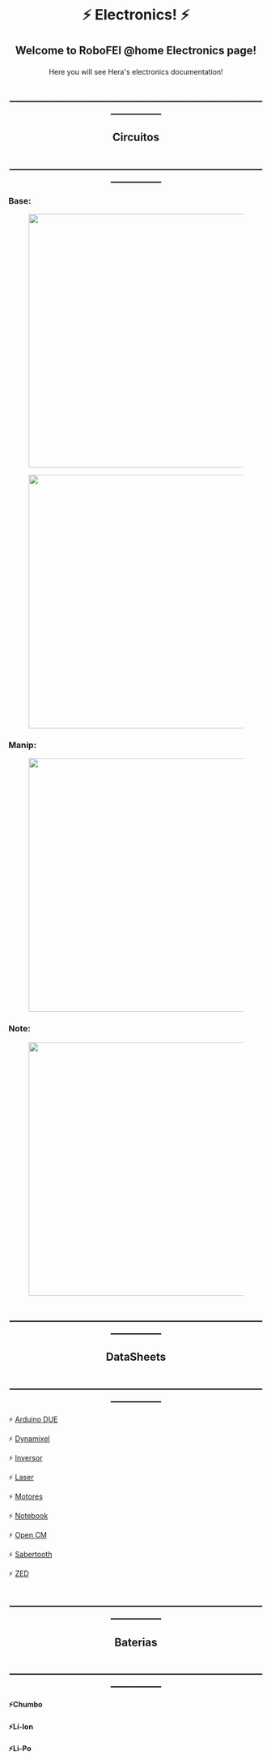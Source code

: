 # <p align="center"> ⚡ Electronics! ⚡ </p>

## <p align="center"> Welcome to RoboFEI @home Electronics page! </p>
  
<p align="center"> Here you will see Hera's electronics documentation! </p>





## <p align="center"> ____________________________________________________________ 
## <p align="center"> Circuitos  
## <p align="center"> ____________________________________________________________ 
  
  
### Base:
  
<figure align="center">
<img src="circuito base.jpeg" width="500">
</figure> </p>


<figure align="center">
<img src="circuito base real.jpeg" width="500">
</figure>  

### Manip:

<figure align="center">
<img src="circuito manip.jpeg" width="500">
</figure> 
  
  
### Note:
  
<figure align="center">
<img src="circuito note.jpeg" width="500">
</figure>  
  

## <p align="center"> ____________________________________________________________ 
## <p align="center"> DataSheets  
## <p align="center"> ____________________________________________________________ 

 ⚡ [Arduino DUE](https://docs.arduino.cc/hardware/due)
  
 ⚡ [Dynamixel](https://emanual.robotis.com/docs/en/dxl/x/xm540-w270/)
  
 ⚡ [Inversor](https://produto.mercadolivre.com.br/MLB-904620879-inversor-tenso-12v-110v-2000w-transformador-kp550-conversor-_JM?matt_tool=30024720&matt_word=&matt_source=google&matt_campaign_id=14302215585&matt_ad_group_id=134553713028&matt_match_type=&matt_network=g&matt_device=c&matt_creative=539425529719&matt_keyword=&matt_ad_position=&matt_ad_type=pla&matt_merchant_id=120581029&matt_product_id=MLB904620879&matt_product_partition_id=1800969656615&matt_target_id=pla-1800969656615&gclid=CjwKCAjwhJukBhBPEiwAniIcNbLEyk4AreD1DshLWubv4E2aCXNdK6QkrqFwaD8tOBRH33Gq3kgdvBoChVYQAvD_BwE)
  
 ⚡ [Laser](https://www.hokuyo-aut.jp/dl/Specifications_URG-04LX_1513063395.pdf)
  
 ⚡ [Motores]()
  
 ⚡ [Notebook](https://www.dell.com/support/manuals/pt-br/alienware-m15-r7-gaming-laptop/alienware-m15-r7-setup-and-specifications/battery?guid=guid-66a2d7e7-0347-4f0d-8ed1-bdeb01fb693f&lang=en-us)
  
 ⚡ [Open CM](https://emanual.robotis.com/docs/en/parts/controller/opencm485exp/)
  
 ⚡ [Sabertooth](https://www.dimensionengineering.com/datasheets/Sabertooth2x25.pdf)
  
 ⚡ [ZED](https://www.stereolabs.com/assets/datasheets/zed-2i-datasheet-feb2022.pdf)

  
  
  
  
  
## <p align="center"> ____________________________________________________________ 
## <p align="center"> Baterias  
## <p align="center"> ____________________________________________________________ 
  
  
#### <p align="left"> ⚡Chumbo </p>



#### <p align="left"> ⚡Lí-Ion </p>
#### <p align="left"> ⚡Li-Po </p>

